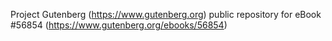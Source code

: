 Project Gutenberg (https://www.gutenberg.org) public repository for
eBook #56854 (https://www.gutenberg.org/ebooks/56854)
